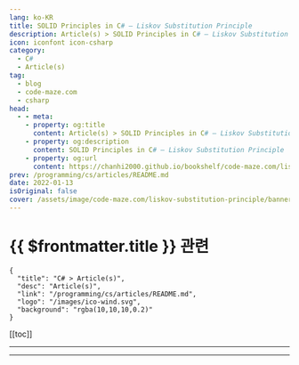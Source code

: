 ```yaml
---
lang: ko-KR
title: SOLID Principles in C# – Liskov Substitution Principle
description: Article(s) > SOLID Principles in C# – Liskov Substitution Principle
icon: iconfont icon-csharp
category: 
  - C#
  - Article(s)
tag: 
  - blog
  - code-maze.com
  - csharp
head:  
  - - meta:
    - property: og:title
      content: Article(s) > SOLID Principles in C# – Liskov Substitution Principle
    - property: og:description
      content: SOLID Principles in C# – Liskov Substitution Principle
    - property: og:url
      content: https://chanhi2000.github.io/bookshelf/code-maze.com/liskov-substitution-principle.html
prev: /programming/cs/articles/README.md
date: 2022-01-13
isOriginal: false
cover: /assets/image/code-maze.com/liskov-substitution-principle/banner.png
---
```


# {{ $frontmatter.title }} 관련

```component VPCard
{
  "title": "C# > Article(s)",
  "desc": "Article(s)",
  "link": "/programming/cs/articles/README.md",
  "logo": "/images/ico-wind.svg",
  "background": "rgba(10,10,10,0.2)"
}
```

[[toc]]

---

<SiteInfo
  name="SOLID Principles in C# – Liskov Substitution Principle"
  desc="In this article you will learn more about Liskov Substitution Principle, how to achieve it in your code and why should we use it."
  url="https://code-maze.com/liskov-substitution-principle/"
  logo="/assets/image/code-maze.com/favicon.png"
  preview="/assets/image/liskov-substitution-principle/banner.png"/>

<!-- TODO: 작성 -->

---

<TagLinks />
